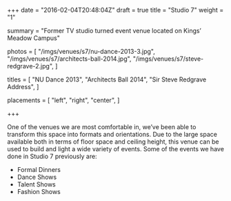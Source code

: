 +++
date = "2016-02-04T20:48:04Z"
draft = true
title = "Studio 7"
weight = "1"

summary = "Former TV studio turned event venue located on Kings’ Meadow Campus"

photos = [
  "/imgs/venues/s7/nu-dance-2013-3.jpg",
  "/imgs/venues/s7/architects-ball-2014.jpg",
  "/imgs/venues/s7/steve-redgrave-2.jpg",
]

titles = [
  "NU Dance 2013",
  "Architects Ball 2014",
  "Sir Steve Redgrave Address",
]

placements = [
  "left",
  "right",
  "center",
]

+++

One of the venues we are most comfortable in, we’ve been able to transform
this space into formats and orientations. Due to the large space available both
in terms of floor space and ceiling height, this venue can be used to build and
light a wide variety of events. Some of the events we have done in Studio 7
previously are:

- Formal Dinners
- Dance Shows
- Talent Shows
- Fashion Shows
